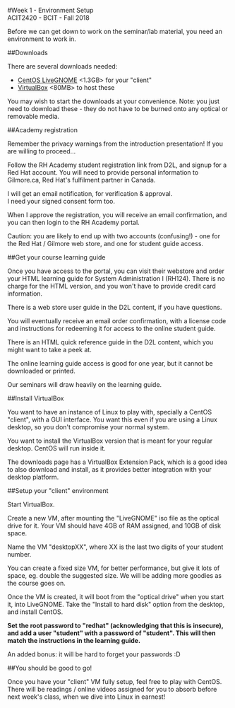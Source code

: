 #Week 1 - Environment Setup  
ACIT2420 - BCIT - Fall 2018

Before we can get down to work on the seminar/lab material, you need an environment to work in.

##Downloads

There are several downloads needed:

- [CentOS LiveGNOME](http://mirror.its.sfu.ca/mirror/CentOS/7.5.1804/isos/x86_64/CentOS-7-x86_64-LiveGNOME-1804.iso) <1.3GB> for your "client"
- [VirtualBox](https://www.virtualbox.org/wiki/Downloads) <80MB> to host these

You may wish to start the downloads at your convenience. 
Note: you just need to download these - they do not have to be burned onto any optical or removable media.

##Academy registration

Remember the privacy warnings from the introduction presentation!
If you are willing to proceed...

Follow the RH Academy student registration link from D2L, and signup for a Red Hat
account. You will need to provide personal information to Gilmore.ca,
Red Hat's fulfilment partner in Canada.

I will get an email notification, for verification & approval.  
I need your signed consent form too.

When I approve the registration, you will receive an email confirmation,
and you can then login to the RH Academy portal.

Caution: you are likely to end up with two accounts (confusing!) - one for the Red Hat / Gilmore
web store, and one for student guide access.

##Get your course learning guide

Once you have access to the portal, you can visit their webstore
and order your HTML learning guide for System Administration I (RH124).
There is no charge for the HTML version, and you won't have to provide credit card information.

There is a web store user guide in the D2L content, if you have questions.

You will eventually receive an email order confirmation, with a license code and instructions 
for redeeming it for access to the online student guide.

There is an HTML quick reference guide in the D2L content, which you might
want to take a peek at.

The online learning guide access is good for one year, but it cannot be downloaded
or printed.

Our seminars will draw heavily on the learning guide.

##Install VirtualBox

You want to have an instance of Linux to play with, specially a CentOS "client",
with a GUI interface. You want this even if you are using a Linux desktop,
so you don't compromise your normal system.

You want to install the VirtualBox version that is meant for your regular
desktop. CentOS will run inside it.

The downloads page has a VirtualBox Extension Pack, which is a good idea to also 
download and install, as it provides better integration with your desktop
platform.

##Setup your "client" environment

Start VirtualBox.

Create a new VM, after mounting the "LiveGNOME" iso file as the optical drive
for it. Your VM should have 4GB of RAM assigned, and 10GB of disk space.

Name the VM "desktopXX", where XX is the last two digits of your student number.

You can create a fixed size VM, for better performance, but give it lots of
space, eg. double the suggested size. We will be adding more goodies as the course
goes on.

Once the VM is created, it will boot from the "optical drive" when you start it, into
LiveGNOME. Take the "Install to hard disk" option from the desktop,
and install CentOS.

**Set the root password to "redhat" (acknowledging that this is insecure),
and add a user "student" with a password of "student".
This will then match the instructions in the learning guide.**

An added bonus: it will be hard to forget your passwords :D

##You should be good to go!

Once you have your "client" VM fully setup, feel free to play with CentOS.
There will be readings / online videos assigned for you to absorb
before next week's class, when we dive into Linux in earnest!
